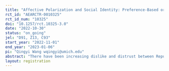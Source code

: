 ```yaml
---
title: "Affective Polarization and Social Identity: Preference-Based or Belief-Based?"
rct_id: "AEARCTR-0010325"
rct_id_num: "10325"
doi: "10.1257/rct.10325-3.0"
date: "2022-10-30"
status: "on_going"
jel: "D91, Z13, C93"
start_year: "2022-11-01"
end_year: "2023-01-06"
pi: "Qingyi Wang wqingyi@umich.edu"
abstract: "There have been increasing dislike and distrust between Republicans and Democrats in the US in recent years. Such affective polarization can be explained by social identity theory, but we know little about whether its underlying mechanism is preference-based and belief-based. This study presents an experiment to distinguish between the two mechanisms of affective polarization, where we use an encouragement design to increase people's political participation shortly before the 2022 midterm election, in order to increase their political identity salience. We assume that the increasing political identity salience will cause people to display more affective polarization. By observing how people's preferences and beliefs change due to the salience increase, we will be able to identify the underlying mechanism of affective polarization."
layout: registration
---
```


